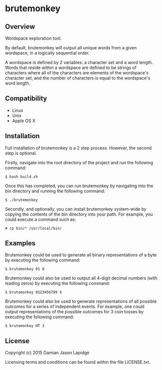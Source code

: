 brutemonkey
===========

Overview
--------

Wordspace exploration tool.

By default, brutemonkey will output all unique words from a given wordspace, in 
a logically sequential order.

A wordspace is defined by 2 variables: a character set and a word length. Words 
that reside within a wordspace are defined to be strings of characters where 
all of the characters are elements of the wordspace's character set, and the 
number of characters is equal to the wordspace's word length.

Compatibility
-------------

* Linux
* Unix
* Apple OS X

Installation
------------

Full installation of brutemonkey is a 2 step process. However, the second step 
is optional.

Firstly, navigate into the root directory of the project and run the following 
command:

    $ bash build.sh

Once this has completed, you can run brutemonkey by navigating into the bin 
directory and running the following command:

    $ ./brutemonkey

Secondly, and optionally, you can install brutemonkey system-wide by copying 
the contents of the bin directory into your path. For example, you could 
execute a command such as:

    # cp bin/* /usr/local/bin/

Examples
--------

Brutemonkey could be used to generate all binary representations of a byte by 
executing the following command:

    $ brutemonkey 01 8

Brutemonkey could also be used to output all 4-digit decimal numbers (with 
leading zeros) by executing the following command:

    $ brutemonkey 0123456789 4

Brutemonkey could also be used to generate representations of all possible 
outcomes for a series of independent events. For example, one could output 
representations of the possible outcomes for 3 coin tosses by executing the 
following command:

    $ brutemonkey HT 3

License
-------

Copyright (c) 2015 Damian Jason Lapidge

Licensing terms and conditions can be found within the file LICENSE.txt.

